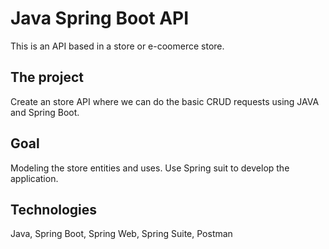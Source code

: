 # Java Spring Boot API
This is an API based in a store or e-coomerce store. 

## The project
Create an store API where we can do the basic CRUD requests using JAVA and Spring Boot.

## Goal
Modeling the store entities and uses. Use Spring suit to develop the application.

## Technologies
Java, Spring Boot, Spring Web, Spring Suite, Postman
